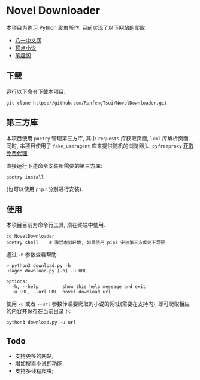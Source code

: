 # Novel Downloader

本项目为练习 Python 爬虫所作. 目前实现了以下网站的爬取:

* [八一中文网](https://www.81zw.app)
* [顶点小说](https://www.booktxt.com)
* [笔趣阁](https://www.ibiqiuge.com)

## 下载

运行以下命令下载本项目:

```git
git clone https://github.com/RunfengTsui/NovelDownloader.git
```

## 第三方库

本项目使用 `poetry` 管理第三方库, 其中 `requests` 库获取页面, `lxml` 库解析页面. 同时, 本项目使用了 `fake_useragent` 库来提供随机的浏览器头, `pyfreeproxy` [获取免费代理](https://freeproxy.readthedocs.io/en/latest/Quickstart.html#id2).

直接运行下述命令安装所需要的第三方库:

```shell
poetry install
```

(也可以使用 `pip3` 分别进行安装).

## 使用

本项目目前为命令行工具, 须在终端中使用.

```shell
cd NovelDownloader
poetry shell    # 激活虚拟环境, 如果使用 pip3 安装第三方库则不需要
```

通过 `-h` 参数查看帮助:

```shell
> python3 download.py -h
usage: download.py [-h] -u URL

options:
  -h, --help         show this help message and exit    
  -u URL, --url URL  novel download url
```

使用 `-u` 或者 `--url` 参数传递要爬取的小说的网址(需要在支持内), 即可爬取相应的内容并保存在当前目录下:

```shell
python3 download.py -u url
```

## Todo

* 支持更多的网站;
* 增加搜索小说的功能;
* 支持多线程爬虫;
